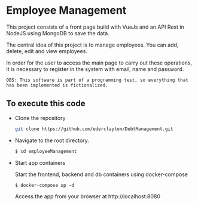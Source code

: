 # Employee Management

This project consists of a front page build with VueJs and an API Rest in NodeJS using MongoDB to save the data.

The central idea of this project is to manage employees. You can add, delete, edit and view employees.

In order for the user to access the main page to carry out these operations, it is necessary to register in the system with email, name and password.

```
OBS: This software is part of a programming test, so everything that has been implemented is fictionalized.
```

## To execute this code

- Clone the repository

    ```bash
    git clone https://github.com/ederclayton/DebtManagement.git
    ```

- Navigate to the root directory.

    ```bash
    $ cd employeeManagement
    ```
- Start app containers

    Start the frontend, backend and db containers using docker-compose

    ```
    $ docker-compose up -d
    ```

    Access the app from your browser at http://localhost:8080
    